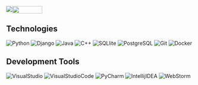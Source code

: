 <div style="display: flex;">
  <img src="https://readme-typing-svg.demolab.com?font=Fira+Code&size=20&pause=1000&color=FFFFFF&background=5C2D91&vCenter=true&random=false&width=400&height=40&lines=Aiow-dev+GitHub+profile"></img>
  <img src="https://www.codewars.com/users/Aiow-dev/badges/large" width="40%"></img>
</div>

## Technologies

![Python](https://img.shields.io/badge/Python-3776AB?style=for-the-badge&logo=python&logoColor=white&color=5C2D91)
![Django](https://img.shields.io/badge/Django-092E20?style=for-the-badge&logo=django&logoColor=white&color=5C2D91)
![Java](https://img.shields.io/badge/Java-007396?style=for-the-badge&logo=java&logoColor=white&color=5C2D91)
![C++](https://img.shields.io/badge/C++-00599C?style=for-the-badge&logo=cplusplus&logoColor=white&color=5C2D91)
![SQLlite](https://img.shields.io/badge/SQLite-003B57?style=for-the-badge&logo=sqlite&logoColor=white&color=5C2D91)
![PostgreSQL](https://img.shields.io/badge/PostgreSQL-4169E1?style=for-the-badge&logo=postgresql&logoColor=white&color=5C2D91)
![Git](https://img.shields.io/badge/Git-F05032?style=for-the-badge&logo=git&logoColor=white&color=5C2D91)
![Docker](https://img.shields.io/badge/Docker-2496ED?style=for-the-badge&logo=docker&logoColor=white&color=5C2D91)

## Development Tools

![VisualStudio](https://img.shields.io/badge/Visual%20Studio-5C2D91?style=for-the-badge&logo=visualstudio&logoColor=white)
![VisualStudioCode](https://img.shields.io/badge/Visual%20Studio%20Code-007ACC?style=for-the-badge&logo=visualstudiocode&logoColor=white&color=5C2D91)
![PyCharm](https://img.shields.io/badge/PyCharm-000000?style=for-the-badge&logo=pycharm&logoColor=white&color=5C2D91)
![IntellijIDEA](https://img.shields.io/badge/Intellij%20IDEA-000000?style=for-the-badge&logo=intellijidea&logoColor=white&color=5C2D91)
![WebStorm](https://img.shields.io/badge/webstorm-143?style=for-the-badge&logo=webstorm&logoColor=white&color=5C2D91)
